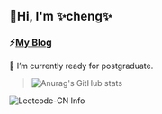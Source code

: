 ## 👋Hi, I'm ✨cheng✨
### ⚡[My Blog](https://carveybunt.github.io/blog/)
<!--
**carveybunt/carveybunt** is a ✨ _special_ ✨ repository because its `README.md` (this file) appears on your GitHub profile.

Here are some ideas to get you started:

- 🔭 I’m currently working on ...
- 🌱 I’m currently learning ...
- 👯 I’m looking to collaborate on ...
- 🤔 I’m looking for help with ...
- 💬 Ask me about ...
- 📫 How to reach me: ...
- 😄 Pronouns: ...
- ⚡ Fun fact: ...
-->
 🌱 I’m currently ready for postgraduate.

> ![Anurag's GitHub stats](https://github-readme-stats.vercel.app/api?username=carveybunt&show_icons=true&theme=radical)

<!-- > [![Top Langs](https://github-readme-stats.vercel.app/api/top-langs/?username=carveybunt&layout=compact&theme=tokyonight)](https://github.com/anuraghazra/github-readme-stats) -->

<!-- ![GitHub Info](https://stats.justsong.cn/api/github?username=carveybunt&theme=radical) -->
![Leetcode-CN Info](https://stats.justsong.cn/api/leetcode/?username=carveybunt&cn=true&theme=dark)
